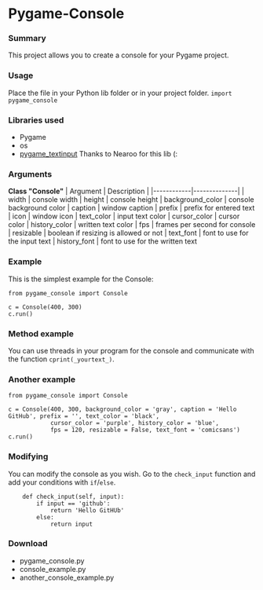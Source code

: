 # Pygame-Console

### Summary
This project allows you to create a console for your Pygame project.

### Usage
Place the file in your Python lib folder or in your project folder.
`import pygame_console`

### Libraries used
* Pygame
* os
* [pygame_textinput](https://github.com/Nearoo/pygame-text-input)
Thanks to Nearoo for this lib (:

### Arguments
**Class "Console"**
| Argument | Description |
|------------|--------------|
| width | console width
| height | console height
| background_color | console background color
| caption | window caption
| prefix | prefix for entered text
| icon | window icon
| text_color | input text color
| cursor_color | cursor color
| history_color | written text color
| fps | frames per second for console
| resizable | boolean if resizing is allowed or not
| text_font | font to use for the input text
| history_font | font to use for the written text

### Example
This is the simplest example for the Console:
```
from pygame_console import Console

c = Console(400, 300)
c.run()
```

### Method example
You can use threads in your program for the console and communicate with the function `cprint(_yourtext_)`.

### Another example
```
from pygame_console import Console

c = Console(400, 300, background_color = 'gray', caption = 'Hello GitHub', prefix = '', text_color = 'black',
            cursor_color = 'purple', history_color = 'blue',
            fps = 120, resizable = False, text_font = 'comicsans')
c.run()

```

### Modifying
You can modify the console as you wish. Go to the `check_input` function and add your conditions with `if`/`else`.

```
    def check_input(self, input):
        if input == 'github':
            return 'Hello GitHUb'
        else:
            return input
```

### Download
* pygame_console.py
* console_example.py
* another_console_example.py
